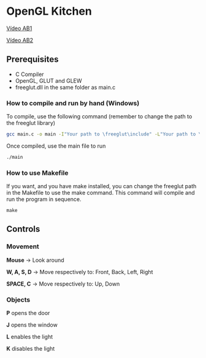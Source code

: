 # OpenGL Kitchen
[Vídeo AB1](https://www.youtube.com/watch?v=NDsJW6ukSr4)

[Vídeo AB2](https://www.youtube.com/watch?v=ejZ-Mf22z7w)
## Prerequisites

- C Compiler
- OpenGL, GLUT and GLEW
- freeglut.dll in the same folder as main.c
  

### How to compile and run by hand (Windows)

To compile, use the following command (remember to change the path to the freeglut library)

```bash
gcc main.c -o main -I"Your path to \freeglut\include" -L"Your path to \freeglut\lib" -lfreeglut -lopengl32 -lglu32 -lm
```

Once compiled, use the main file to run

```bash
./main
```

### How to use Makefile

If you want, and you have make installed, you can change the freeglut path in the Makefile to use the make command. This command will compile and run the program in sequence.

```
make
```

## Controls

### Movement

**__Mouse__** -> Look around

**__W, A, S, D__** -> Move respectively to: Front, Back, Left, Right

**__SPACE, C__** -> Move respectively to: Up, Down
### Objects

**__P__** opens the door

**__J__** opens the window

**__L__** enables the light

**__K__** disables the light